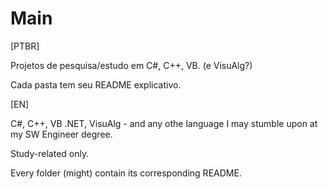 # Main

[PTBR]

Projetos de pesquisa/estudo em C#, C++, VB. (e VisuAlg?)

Cada pasta tem seu README explicativo.
 
 
[EN]

C#, C++, VB .NET, VisuAlg - and any othe language I may stumble upon at my SW Engineer degree.

Study-related only.

Every folder (might) contain its corresponding README.
